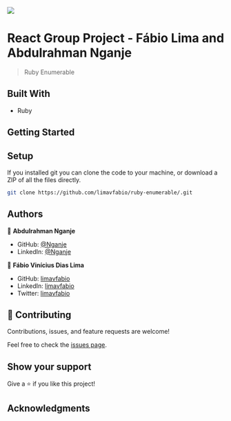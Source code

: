 ![](https://img.shields.io/badge/Microverse-blueviolet)

# React Group Project - Fábio Lima and Abdulrahman Nganje

> Ruby Enumerable

## Built With

- Ruby

## Getting Started

## Setup

If you installed git you can clone the code to your machine, or download a ZIP of all the files directly.

```bash
git clone https://github.com/limavfabio/ruby-enumerable/.git
```

## Authors

👤 **Abdulrahman Nganje**

- GitHub: [@Nganje](https://github.com/asnganje)
- LinkedIn: [@Nganje](https://www.linkedin.com/in/abdulrahman-nganje-a6436935/)

👤 **Fábio Vinícius Dias Lima**

- GitHub: [limavfabio](https://github.com/limavfabio)
- LinkedIn: [limavfabio](https://www.linkedin.com/in/limavfabio)
- Twitter: [limavfabio](https://twitter.com/limavfabio)

## 🤝 Contributing

Contributions, issues, and feature requests are welcome!

Feel free to check the [issues page](../../issues/).

## Show your support

Give a ⭐️ if you like this project!

## Acknowledgments
